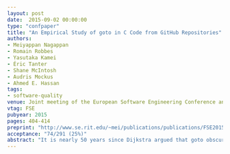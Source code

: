 ```yaml
---
layout: post
date:  2015-09-02 00:00:00
type: "confpaper"
title: "An Empirical Study of goto in C Code from GitHub Repositories"
authors:
- Meiyappan Nagappan
- Romain Robbes
- Yasutaka Kamei
- Éric Tanter
- Shane McIntosh
- Audris Mockus
- Ahmed E. Hassan
tags:
- software-quality
venue: Joint meeting of the European Software Engineering Conference and the International Symposium on the Foundations of Software Engineering
vtag: FSE
pubyear: 2015
pages: 404-414
preprint: "http://www.se.rit.edu/~mei/publications/publications/FSE2015-Nagappan.pdf"
acceptance: "74/291 (25%)"
abstract: "It is nearly 50 years since Dijkstra argued that goto obscures the flow of control in program execution and urged programmers to abandon the goto statement. While past research has shown that goto is still in use, little is known about whether goto is used in the unrestricted manner that Dijkstra feared, and if it is 'harmful' enough to be a part of a post-release bug. We, therefore, conduct a two part empirical study: (1) qualitatively analyze a statistically representative sample of 384 files from a population of almost 2 million C programming language files collected from over 11K GitHub repositories and find that developers use goto in C files for error handling (80.21 ± 5%) and cleaning up resources at the end of a procedure (40.36 ± 5%); and (2) quantitatively analyze the commit history from the release branches of six OSS projects and find that no goto statement was removed/modified in the post-release phase of four of the six projects. We conclude that developers limit themselves to using goto appropriately in most cases, and not in an unrestricted manner like Dijkstra feared, thus suggesting that goto does not appear to be harmful in practice."
---
```

